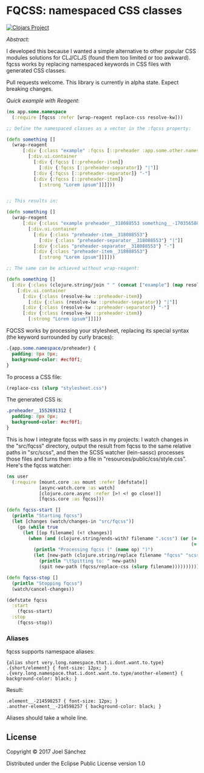 # FQCSS: namespaced CSS classes

[![Clojars Project](https://img.shields.io/clojars/v/fqcss.svg)](https://clojars.org/fqcss)

*Abstract:*

I developed this because I wanted a simple alternative to other popular CSS modules solutions for CLJ/CLJS (found them too limited or too awkward). fqcss works by replacing namespaced keywords in CSS files with generated CSS classes.

Pull requests welcome. This library is currently in alpha state. Expect breaking changes.

*Quick example with Reagent*:

```Clojure
(ns app.some.namespace
  (:require [fqcss :refer [wrap-reagent replace-css resolve-kw]))

;; Define the namespaced classes as a vector in the :fqcss property:

(defn something []
  (wrap-reagent
      [:div {:class "example" :fqcss [::preheader :app.some.other.namespace/something]}
        [:div.ui.container
          [:div {:fqcss [::preheader-item]}
            [:div {:fqcss [::preheader-separator]} "|"]]
          [:div {:fqcss [::preheader-separator]} "-"]
          [:div {:fqcss [::preheader-item]}
            [:strong "Lorem ipsum"]]]]))


;; This results in:

(defn something []
  (wrap-reagent
      [:div {:class "example preheader__318088553 something__-1703565805"}
        [:div.ui.container
          [:div {:class "preheader-item__318088553"}
            [:div {:class "preheader-separator__318088553"} "|"]]
          [:div {:class "preheader-separator__318088553"} "-"]
          [:div {:class "preheader-item__318088553"}
            [:strong "Lorem ipsum"]]]]))

;; The same can be achieved without wrap-reagent:

(defn something []
  [:div {:class (clojure.string/join " " (concat ["example"] (map resolve-kw [::preheader :app.some.other.namespace/something])))}
    [:div.ui.container
      [:div {:class (resolve-kw ::preheader-item)}
        [:div {:class (resolve-kw ::preheader-separator)} "|"]]
      [:div {:class (resolve-kw ::preheader-separator)} "-"]
      [:div {:class (resolve-kw ::preheader-item)}
        [:strong "Lorem ipsum"]]]])
```

FQCSS works by processing your stylesheet, replacing its special syntax (the keyword surrounded by curly braces):

```CSS
.{app.some.namespace/preheader} {
  padding: 8px 0px;
  background-color: #ecf0f1;
}
```

To process a CSS file:

```Clojure
(replace-css (slurp "stylesheet.css")

```

The generated CSS is:

```CSS
.preheader__1552691312 {
  padding: 8px 0px;
  background-color: #ecf0f1;
}
```

This is how I integrate fqcss with sass in my projects: I watch changes in the "src/fqcss" directory, output the result from fqcss to the same relative paths in "src/scss", and then the SCSS watcher (lein-sassc) processes those files and turns them into a file in "resources/public/css/style.css". Here's the fqcss watcher:

```Clojure
(ns user
  (:require [mount.core :as mount :refer [defstate]]
            [async-watch.core :as watch]
            [clojure.core.async :refer [>! <! go close!]]
            [fqcss.core :as fqcss]))

(defn fqcss-start []
  (println "Starting fqcss")
  (let [changes (watch/changes-in "src/fqcss")]
    (go (while true
      (let [[op filename] (<! changes)]
        (when (and (clojure.string/ends-with? filename ".scss") (or (= (name op) "modify")
                                                                    (= (name op) "create")))
          (println "Processing fqcss (" (name op) ")")
          (let [new-path (clojure.string/replace filename "fqcss" "scss")]
            (println "\tSpitting to: " new-path)
            (spit new-path (fqcss/replace-css (slurp filename))))))))))

(defn fqcss-stop []
  (println "Stopping fqcss")
  (watch/cancel-changes))

(defstate fqcss
  :start
    (fqcss-start)
  :stop
    (fqcss-stop))
```

### Aliases

fqcss supports namespace aliases:

```
{alias short very.long.namespace.that.i.dont.want.to.type}
.{short/element} { font-size: 12px; }
.{very.long.namespace.that.i.dont.want.to.type/another-element} { background-color: black; }
```

Result:

```
.element__-214598257 { font-size: 12px; }
.another-element__-214598257 { background-color: black; }
```

Aliases should take a whole line.


## License

Copyright © 2017 Joel Sánchez

Distributed under the Eclipse Public License version 1.0
